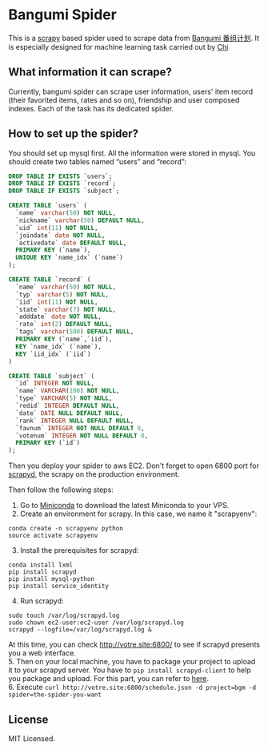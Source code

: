 # Bangumi Spider

This is a [scrapy](http://scrapy.org/) based spider used to scrape data from [Bangumi 番组计划](https://bgm.tv). It is especially designed for machine learning task carried out by [Chi](http://ikely.me/chi)

## What information it can scrape?

Currently, bangumi spider can scrape user information, users' item record (their favorited items, rates and so on), friendship and user composed indexes. Each of the task has its dedicated spider.

## How to set up the spider?

You should set up mysql first. All the information were stored in mysql. You should create two tables named “users” and “record”:

```sql
DROP TABLE IF EXISTS `users`;
DROP TABLE IF EXISTS `record`;
DROP TABLE IF EXISTS `subject`;

CREATE TABLE `users` (
  `name` varchar(50) NOT NULL,
  `nickname` varchar(50) DEFAULT NULL,
  `uid` int(11) NOT NULL,
  `joindate` date NOT NULL,
  `activedate` date DEFAULT NULL,
  PRIMARY KEY (`name`),
  UNIQUE KEY `name_idx` (`name`)
);

CREATE TABLE `record` (
  `name` varchar(50) NOT NULL,
  `typ` varchar(5) NOT NULL,
  `iid` int(11) NOT NULL,
  `state` varchar(7) NOT NULL,
  `adddate` date NOT NULL,
  `rate` int(2) DEFAULT NULL,
  `tags` varchar(500) DEFAULT NULL,
  PRIMARY KEY (`name`,`iid`),
  KEY `name_idx` (`name`),
  KEY `iid_idx` (`iid`)
)

CREATE TABLE `subject` (
  `id` INTEGER NOT NULL,
  `name` VARCHAR(100) NOT NULL,
  `type` VARCHAR(5) NOT NULL,
  `redid` INTEGER DEFAULT NULL,
  `date` DATE NULL DEFAULT NULL,
  `rank` INTEGER NULL DEFAULT NULL,
  `favnum` INTEGER NOT NULL DEFAULT 0,
  `votenum` INTEGER NOT NULL DEFAULT 0,
  PRIMARY KEY (`id`)
);
```

Then you deploy your spider to aws EC2. Don't forget to open 6800 port for [scrapyd](http://scrapyd.readthedocs.org/en/latest/), the scrapy on the production environment.

Then follow the following steps:

1. Go to [Miniconda](http://conda.pydata.org/miniconda.html) to download the latest Miniconda to your VPS.  
2. Create an environment for scrapy. In this case, we name it "scrapyenv":
```
conda create -n scrapyenv python
source activate scrapyenv
```  
3. Install the prerequisites for scrapyd:
```
conda install lxml
pip install scrapyd
pip install mysql-python
pip install service_identity
```  
4. Run scrapyd:
```
sudo touch /var/log/scrapyd.log
sudo chown ec2-user:ec2-user /var/log/scrapyd.log
scrapyd --logfile=/var/log/scrapyd.log &
```  
At this time, you can check http://votre.site:6800/ to see if scrapyd presents you a web interface.  
5. Then on your local machine, you have to package your project to upload it to your scrapyd server. You have to `pip install scrapyd-client` to help you package and upload. For this part, you can refer to [here](https://github.com/scrapy/scrapyd-client).  
6. Execute `curl http://votre.site:6800/schedule.json -d project=bgm -d spider=the-spider-you-want`  

## License

MIT Licensed.
